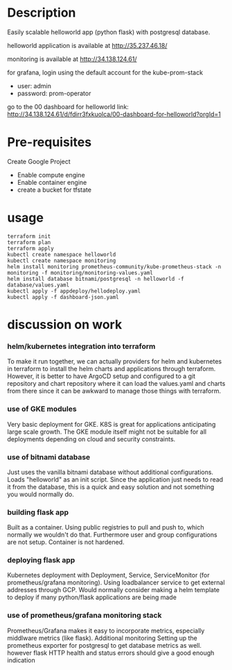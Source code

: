 # Description
Easily scalable helloworld app (python flask) with postgresql database. 

helloworld application is available at http://35.237.46.18/

monitoring is available at http://34.138.124.61/

for grafana, login using the default account for the kube-prom-stack
 - user: admin
 - password: prom-operator 

go to the 00 dashboard for helloworld
link: http://34.138.124.61/d/fdirr3fxkuolca/00-dashboard-for-helloworld?orgId=1


# Pre-requisites

Create Google Project
- Enable compute engine
- Enable container engine
- create a bucket for tfstate 

# usage
    terraform init
    terraform plan
    terraform apply 
    kubectl create namespace helloworld
    kubectl create namespace monitoring 
    helm install monitoring prometheus-community/kube-prometheus-stack -n monitoring -f monitoring/monitoring-values.yaml
    helm install database bitnami/postgresql -n helloworld -f database/values.yaml
    kubectl apply -f appdeploy/hellodeploy.yaml
    kubectl apply -f dashboard-json.yaml

# discussion on work
### helm/kubernetes integration into terraform 
To make it run together, we can actually providers for helm and kubernetes in terraform to install the helm charts and applications through terraform. However, it is better to have ArgoCD setup and configured to a git repository and chart repository where it can load the values.yaml and charts from there since it can be awkward to manage those things with terraform. 

### use of GKE modules
Very basic deployment for GKE. K8S is great for applications anticipating large scale growth. The GKE module itself might not be suitable for all deployments depending on cloud and security constraints. 

### use of bitnami database
Just uses the vanilla bitnami database without additional configurations. Loads "helloworld" as an init script. Since the application just needs to read it from the database, this is a quick and easy solution and not something you would normally do. 

### building flask app
Built as a container. Using public registries to pull and push to, which normally we wouldn't do that. Furthermore user and group configurations are not setup. Container is not hardened. 

### deploying flask app 
Kubernetes deployment with Deployment, Service, ServiceMonitor (for prometheus/grafana monitoring). Using loadbalancer service to get external addresses through GCP. Would normally consider making a helm template to deploy if many python/flask applications are being made 

### use of prometheus/grafana monitoring stack
Prometheus/Grafana makes it easy to incorporate metrics, especially middlware metrics (like flask). Additional monitoring
Setting up the prometheus exporter for postgresql to get database metrics as well. however flask HTTP health and status errors should give a good enough indication 